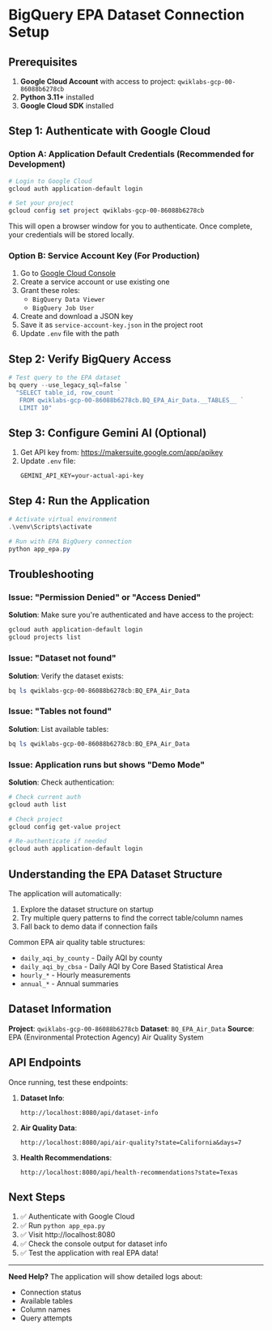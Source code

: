 # BigQuery EPA Dataset Connection Setup

## Prerequisites

1. **Google Cloud Account** with access to project: `qwiklabs-gcp-00-86088b6278cb`
2. **Python 3.11+** installed
3. **Google Cloud SDK** installed

## Step 1: Authenticate with Google Cloud

### Option A: Application Default Credentials (Recommended for Development)

```powershell
# Login to Google Cloud
gcloud auth application-default login

# Set your project
gcloud config set project qwiklabs-gcp-00-86088b6278cb
```

This will open a browser window for you to authenticate. Once complete, your credentials will be stored locally.

### Option B: Service Account Key (For Production)

1. Go to [Google Cloud Console](https://console.cloud.google.com/iam-admin/serviceaccounts?project=qwiklabs-gcp-00-86088b6278cb)
2. Create a service account or use existing one
3. Grant these roles:
   - `BigQuery Data Viewer`
   - `BigQuery Job User`
4. Create and download a JSON key
5. Save it as `service-account-key.json` in the project root
6. Update `.env` file with the path

## Step 2: Verify BigQuery Access

```powershell
# Test query to the EPA dataset
bq query --use_legacy_sql=false `
  "SELECT table_id, row_count `
   FROM qwiklabs-gcp-00-86088b6278cb.BQ_EPA_Air_Data.__TABLES__ `
   LIMIT 10"
```

## Step 3: Configure Gemini AI (Optional)

1. Get API key from: https://makersuite.google.com/app/apikey
2. Update `.env` file:
   ```
   GEMINI_API_KEY=your-actual-api-key
   ```

## Step 4: Run the Application

```powershell
# Activate virtual environment
.\venv\Scripts\activate

# Run with EPA BigQuery connection
python app_epa.py
```

## Troubleshooting

### Issue: "Permission Denied" or "Access Denied"

**Solution**: Make sure you're authenticated and have access to the project:
```powershell
gcloud auth application-default login
gcloud projects list
```

### Issue: "Dataset not found"

**Solution**: Verify the dataset exists:
```powershell
bq ls qwiklabs-gcp-00-86088b6278cb:BQ_EPA_Air_Data
```

### Issue: "Tables not found"

**Solution**: List available tables:
```powershell
bq ls qwiklabs-gcp-00-86088b6278cb:BQ_EPA_Air_Data
```

### Issue: Application runs but shows "Demo Mode"

**Solution**: Check authentication:
```powershell
# Check current auth
gcloud auth list

# Check project
gcloud config get-value project

# Re-authenticate if needed
gcloud auth application-default login
```

## Understanding the EPA Dataset Structure

The application will automatically:
1. Explore the dataset structure on startup
2. Try multiple query patterns to find the correct table/column names
3. Fall back to demo data if connection fails

Common EPA air quality table structures:
- `daily_aqi_by_county` - Daily AQI by county
- `daily_aqi_by_cbsa` - Daily AQI by Core Based Statistical Area
- `hourly_*` - Hourly measurements
- `annual_*` - Annual summaries

## Dataset Information

**Project**: `qwiklabs-gcp-00-86088b6278cb`
**Dataset**: `BQ_EPA_Air_Data`
**Source**: EPA (Environmental Protection Agency) Air Quality System

## API Endpoints

Once running, test these endpoints:

1. **Dataset Info**:
   ```
   http://localhost:8080/api/dataset-info
   ```

2. **Air Quality Data**:
   ```
   http://localhost:8080/api/air-quality?state=California&days=7
   ```

3. **Health Recommendations**:
   ```
   http://localhost:8080/api/health-recommendations?state=Texas
   ```

## Next Steps

1. ✅ Authenticate with Google Cloud
2. ✅ Run `python app_epa.py`
3. ✅ Visit http://localhost:8080
4. ✅ Check the console output for dataset info
5. ✅ Test the application with real EPA data!

---

**Need Help?** The application will show detailed logs about:
- Connection status
- Available tables
- Column names
- Query attempts
